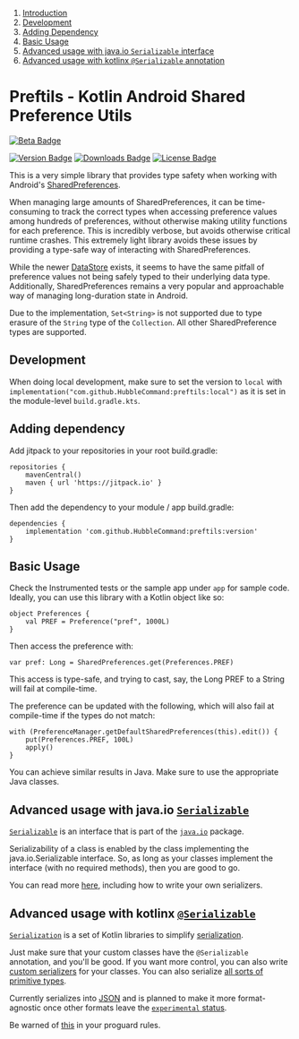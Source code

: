 
1. [Introduction](#preftils)
2. [Development](#development)
3. [Adding Dependency](#adding-dependency)
4. [Basic Usage](#basic-usage)
5. [Advanced usage with java.io `Serializable` interface](#advanced-usage-with-javaio-serializable)
6. [Advanced usage with kotlinx `@Serializable` annotation](#advanced-usage-with-kotlinx-serializable)


# Preftils - Kotlin Android Shared Preference Utils

[![Beta Badge](https://kotl.in/badges/beta.svg)](https://kotlinlang.org/docs/components-stability.html#stability-of-subcomponents)

[pkg-url]: https://jitpack.io/#hubblecommand/preftils
[![Version Badge](https://jitpack.io/v/HubbleCommand/preftils.svg)][pkg-url]
[![Downloads Badge](https://jitpack.io/v/HubbleCommand/preftils/month.svg)][pkg-url]
[![License Badge](https://img.shields.io/github/license/HubbleCommand/preftils.svg?color=blue)](https://github.com/hubblecommand/preftils/blob/master/LICENSE)

This is a very simple library that provides type safety when working with Android's [SharedPreferences](https://developer.android.com/training/data-storage/shared-preferences).

When managing large amounts of SharedPreferences, it can be time-consuming to track the correct types when accessing preference values among hundreds of preferences, without otherwise making utility functions for each preference. This is incredibly verbose, but avoids otherwise critical runtime crashes. This extremely light library avoids these issues by providing a type-safe way of interacting with SharedPreferences.

While the newer [DataStore](https://developer.android.com/topic/libraries/architecture/datastore) exists, it seems to have the same pitfall of preference values not being safely typed to their underlying data type. Additionally, SharedPreferences remains a very popular and approachable way of managing long-duration state in Android.

Due to the implementation, `Set<String>` is not supported due to type erasure of the `String` type of the `Collection`. All other SharedPreference types are supported.

## Development
When doing local development, make sure to set the version to `local` with `implementation("com.github.HubbleCommand:preftils:local")` as it is set in the module-level `build.gradle.kts`.

## Adding dependency
Add jitpack to your repositories in your root build.gradle:
```
repositories {
    mavenCentral()
    maven { url 'https://jitpack.io' }
}
```

Then add the dependency to your module / app build.gradle:
```
dependencies {
    implementation 'com.github.HubbleCommand:preftils:version'
}
```

## Basic Usage
Check the Instrumented tests or the sample app under `app` for sample code. Ideally, you can use this library with a Kotlin object like so:
```
object Preferences {
    val PREF = Preference("pref", 1000L)
}
```

Then access the preference with:
```
var pref: Long = SharedPreferences.get(Preferences.PREF)
```
This access is type-safe, and trying to cast, say, the Long PREF to a String will fail at compile-time.

The preference can be updated with the following, which will also fail at compile-time if the types do not match:
```
with (PreferenceManager.getDefaultSharedPreferences(this).edit()) {
    put(Preferences.PREF, 100L)
    apply()
}
```

You can achieve similar results in Java. Make sure to use the appropriate Java classes.

## Advanced usage with java.io [`Serializable`](https://docs.oracle.com/javase/8/docs/api/java/io/Serializable.html)
[`Serializable`](https://docs.oracle.com/javase/8/docs/api/java/io/Serializable.html) is an interface that is part of the [`java.io`](https://docs.oracle.com/javase/8/docs/api/java/io/package-summary.html) package.

Serializability of a class is enabled by the class implementing the java.io.Serializable interface. So, as long as your classes implement the interface (with no required methods), then you are good to go.

You can read more [here](https://www.oracle.com/technical-resources/articles/java/serializationapi.html), including how to write your own serializers.

## Advanced usage with kotlinx [`@Serializable`](https://kotlinlang.org/docs/serialization.html)
[`Serialization`](https://kotlinlang.org/docs/serialization.html) is a set of Kotlin libraries to simplify [serialization](https://en.wikipedia.org/wiki/Serialization).

Just make sure that your custom classes have the `@Serializable` annotation, and you'll be good. If you want more control, you can also write [custom serializers](https://github.com/Kotlin/kotlinx.serialization/blob/master/docs/serializers.md#custom-serializers) for your classes. You can also serialize [all sorts of primitive types](https://github.com/Kotlin/kotlinx.serialization/blob/master/docs/builtin-classes.md#primitives).

Currently serializes into [JSON](https://github.com/Kotlin/kotlinx.serialization/blob/master/formats/README.md#json) and is planned to make it more format-agnostic once other formats leave the [`experimental` status](https://github.com/Kotlin/kotlinx.serialization/blob/master/formats/README.md).

Be warned of [this](https://github.com/Kotlin/kotlinx.serialization?tab=readme-ov-file#android) in your proguard rules.
